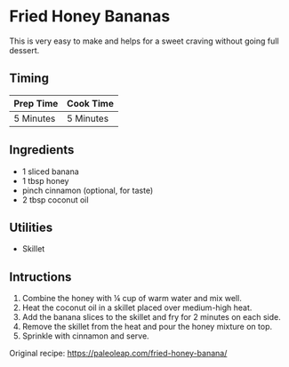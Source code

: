 # Fried Honey Bananas

This is very easy to make and helps for a sweet craving without going full
dessert.

## Timing

| Prep Time  | Cook Time  |
| ---------- | ---------- |
| 5 Minutes | 5 Minutes |

## Ingredients

- 1 sliced banana
- 1 tbsp honey
- pinch cinnamon (optional, for taste)
- 2 tbsp coconut oil

## Utilities

- Skillet

## Intructions

1. Combine the honey with ¼ cup of warm water and mix well.
2. Heat the coconut oil in a skillet placed over medium-high heat.
3. Add the banana slices to the skillet and fry for 2 minutes on each side.
4. Remove the skillet from the heat and pour the honey mixture on top.
5. Sprinkle with cinnamon and serve.

Original recipe: https://paleoleap.com/fried-honey-banana/
